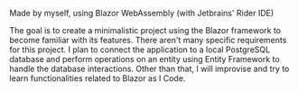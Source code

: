 ﻿Made by myself, using Blazor WebAssembly (with Jetbrains' Rider IDE)

The goal is to create a minimalistic project using the Blazor framework to become familiar with its features. There aren't many specific requirements for this project. I plan to connect the application to a local PostgreSQL database and perform operations on an entity using Entity Framework to handle the database interactions. Other than that, I will improvise and try to learn functionalities related to Blazor as I Code. 